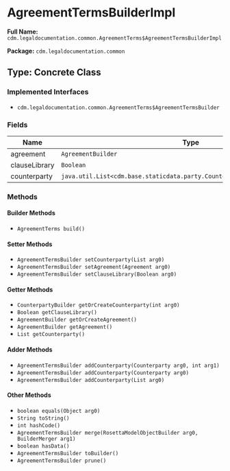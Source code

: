 # AgreementTermsBuilderImpl

**Full Name:** `cdm.legaldocumentation.common.AgreementTerms$AgreementTermsBuilderImpl`

**Package:** `cdm.legaldocumentation.common`

## Type: Concrete Class

### Implemented Interfaces

- `cdm.legaldocumentation.common.AgreementTerms$AgreementTermsBuilder`

### Fields

| Name | Type | Description |
|------|------|-------------|
| agreement | `AgreementBuilder` |  |
| clauseLibrary | `Boolean` |  |
| counterparty | `java.util.List<cdm.base.staticdata.party.Counterparty$CounterpartyBuilder>` |  |

### Methods

#### Builder Methods

- `AgreementTerms build()`

#### Setter Methods

- `AgreementTermsBuilder setCounterparty(List arg0)`
- `AgreementTermsBuilder setAgreement(Agreement arg0)`
- `AgreementTermsBuilder setClauseLibrary(Boolean arg0)`

#### Getter Methods

- `CounterpartyBuilder getOrCreateCounterparty(int arg0)`
- `Boolean getClauseLibrary()`
- `AgreementBuilder getOrCreateAgreement()`
- `AgreementBuilder getAgreement()`
- `List getCounterparty()`

#### Adder Methods

- `AgreementTermsBuilder addCounterparty(Counterparty arg0, int arg1)`
- `AgreementTermsBuilder addCounterparty(Counterparty arg0)`
- `AgreementTermsBuilder addCounterparty(List arg0)`

#### Other Methods

- `boolean equals(Object arg0)`
- `String toString()`
- `int hashCode()`
- `AgreementTermsBuilder merge(RosettaModelObjectBuilder arg0, BuilderMerger arg1)`
- `boolean hasData()`
- `AgreementTermsBuilder toBuilder()`
- `AgreementTermsBuilder prune()`

